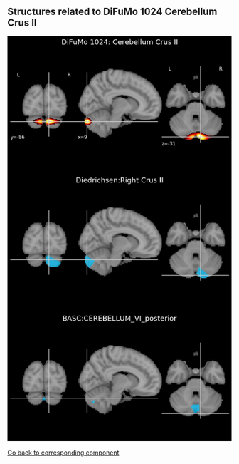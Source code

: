 


## Structures related to DiFuMo 1024 Cerebellum Crus II

![641](641.jpg "Structures related to DiFuMo 1024 Cerebellum Crus II")

[Go back to corresponding component](https://parietal-inria.github.io/DiFuMo/1024/html/641.html)